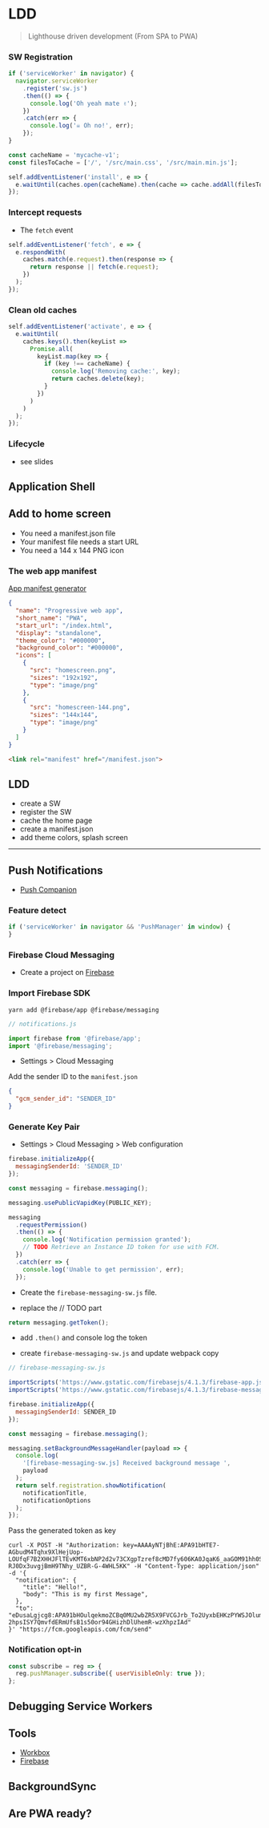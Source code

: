 # LDD

> Lighthouse driven development (From SPA to PWA)

### SW Registration

```javascript
if ('serviceWorker' in navigator) {
  navigator.serviceWorker
    .register('sw.js')
    .then(() => {
      console.log('Oh yeah mate ✌️');
    })
    .catch(err => {
      console.log('☠️ Oh no!', err);
    });
}
```

```javascript
const cacheName = 'mycache-v1';
const filesToCache = ['/', '/src/main.css', '/src/main.min.js'];

self.addEventListener('install', e => {
  e.waitUntil(caches.open(cacheName).then(cache => cache.addAll(filesToCache)));
});
```

### Intercept requests

* The `fetch` event

```javascript
self.addEventListener('fetch', e => {
  e.respondWith(
    caches.match(e.request).then(response => {
      return response || fetch(e.request);
    })
  );
});
```

### Clean old caches

```javascript
self.addEventListener('activate', e => {
  e.waitUntil(
    caches.keys().then(keyList =>
      Promise.all(
        keyList.map(key => {
          if (key !== cacheName) {
            console.log('Removing cache:', key);
            return caches.delete(key);
          }
        })
      )
    )
  );
});
```

### Lifecycle

* see slides

## Application Shell

## Add to home screen

* You need a manifest.json file
* Your manifest file needs a start URL
* You need a 144 x 144 PNG icon

### The web app manifest

[App manifest generator](https://app-manifest.firebaseapp.com/)

```json
{
  "name": "Progressive web app",
  "short_name": "PWA",
  "start_url": "/index.html",
  "display": "standalone",
  "theme_color": "#000000",
  "background_color": "#000000",
  "icons": [
    {
      "src": "homescreen.png",
      "sizes": "192x192",
      "type": "image/png"
    },
    {
      "src": "homescreen-144.png",
      "sizes": "144x144",
      "type": "image/png"
    }
  ]
}
```

```html
<link rel="manifest" href="/manifest.json">
```

## LDD

* create a SW
* register the SW
* cache the home page
* create a manifest.json
* add theme colors, splash screen

---

## Push Notifications

* [Push Companion](https://web-push-codelab.glitch.me/)

### Feature detect

```javascript
if ('serviceWorker' in navigator && 'PushManager' in window) {
}
```

### Firebase Cloud Messaging

* Create a project on [Firebase](https://firebase.google.com/)

### Import Firebase SDK

```shell
yarn add @firebase/app @firebase/messaging
```

```javascript
// notifications.js

import firebase from '@firebase/app';
import '@firebase/messaging';
```

* Settings > Cloud Messaging

Add the sender ID to the `manifest.json`

```json
{
  "gcm_sender_id": "SENDER_ID"
}
```

### Generate Key Pair

* Settings > Cloud Messaging > Web configuration

```javascript
firebase.initializeApp({
  messagingSenderId: 'SENDER_ID'
});

const messaging = firebase.messaging();

messaging.usePublicVapidKey(PUBLIC_KEY);

messaging
  .requestPermission()
  .then(() => {
    console.log('Notification permission granted');
    // TODO Retrieve an Instance ID token for use with FCM.
  })
  .catch(err => {
    console.log('Unable to get permission', err);
  });
```

* Create the `firebase-messaging-sw.js` file.

* replace the // TODO part

```javascript
return messaging.getToken();
```

* add `.then()` and console log the token

* create `firebase-messaging-sw.js` and update webpack copy

```javascript
// firebase-messaging-sw.js

importScripts('https://www.gstatic.com/firebasejs/4.1.3/firebase-app.js');
importScripts('https://www.gstatic.com/firebasejs/4.1.3/firebase-messaging.js');

firebase.initializeApp({
  messagingSenderId: SENDER_ID
});

const messaging = firebase.messaging();

messaging.setBackgroundMessageHandler(payload => {
  console.log(
    '[firebase-messaging-sw.js] Received background message ',
    payload
  );
  return self.registration.showNotification(
    notificationTitle,
    notificationOptions
  );
});
```

Pass the generated token as key

```shell
curl -X POST -H "Authorization: key=AAAAyNTjBhE:APA91bHTE7-AGbudM4Tqhx9XlHejUop-LOUfqF7B2XHHJFlTEvKMT6xbNP2d2v73CXgpTzref8cMD7fy606KA0JqaK6_aaGOM91hh0SrIE-RJ0Dx3uvgjBmH9TNhy_UZBR-G-4WHL5KK" -H "Content-Type: application/json" -d '{
  "notification": {
    "title": "Hello!",
    "body": "This is my first Message",
  },
  "to": "eDusaLgjcg8:APA91bHOulqekmoZCBq0MU2wbZR5X9FVCGJrb_To2UyxbEHKzPYWSJOlumnsaZDj0rd4c6q5TCmSl2K7Zs4aYBEfL-2hpsISY7QmvfdERmUfsB1s50or94GHizhDlUhemR-wzXhpzIAd"
}' "https://fcm.googleapis.com/fcm/send"
```

### Notification opt-in

```javascript
const subscribe = reg => {
  reg.pushManager.subscribe({ userVisibleOnly: true });
};
```

## Debugging Service Workers

## Tools

* [Workbox](https://developers.google.com/web/tools/workbox/)
* [Firebase](https://firebase.google.com/)

## BackgroundSync

## Are PWA ready?
